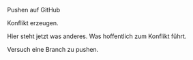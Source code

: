 Pushen auf GitHub

Konflikt erzeugen.

Hier steht jetzt was anderes. Was hoffentlich zum Konflikt führt.

Versuch eine Branch zu pushen.

